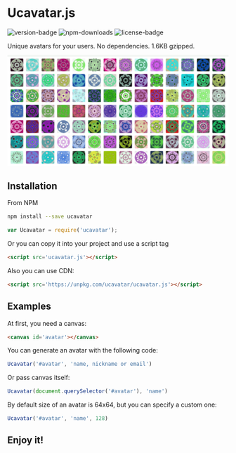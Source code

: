 # Ucavatar.js
![version-badge](https://img.shields.io/npm/v/ucavatar.svg?style=flat-square&colorB=00b5d6) ![npm-downloads](https://img.shields.io/npm/dt/ucavatar.svg?style=flat-square&colorB=00b5d6) ![license-badge](https://img.shields.io/badge/dynamic/json.svg?style=flat-square&label=license&colorB=00b5d6&query=license&uri=https://raw.githubusercontent.com/sfi0zy/ucavatar/master/package.json)

Unique avatars for your users. No dependencies. 1.6KB gzipped.

![Preview of Ucavatar](https://raw.githubusercontent.com/sfi0zy/ucavatar/master/preview.png)

## Installation
From NPM
```sh
npm install --save ucavatar
```
```js
var Ucavatar = require('ucavatar');
```

Or you can copy it into your project and use a script tag
```html
<script src='ucavatar.js'></script>
```

Also you can use CDN:
```html
<script src='https://unpkg.com/ucavatar/ucavatar.js'></script>
```

## Examples
At first, you need a canvas:
```html
<canvas id='avatar'></canvas>
```
You can generate an avatar with the following code:
```js
Ucavatar('#avatar', 'name, nickname or email')
```
Or pass canvas itself:
```js
Ucavatar(document.querySelector('#avatar'), 'name')
```
By default size of an avatar is 64x64, but you can specify a custom one:
```js
Ucavatar('#avatar', 'name', 128)
```

## Enjoy it!
